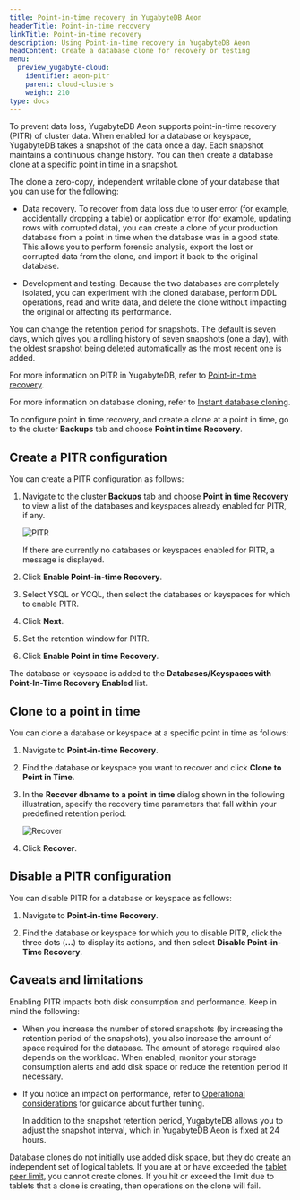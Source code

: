 ```yaml
---
title: Point-in-time recovery in YugabyteDB Aeon
headerTitle: Point-in-time recovery
linkTitle: Point-in-time recovery
description: Using Point-in-time recovery in YugabyteDB Aeon
headContent: Create a database clone for recovery or testing
menu:
  preview_yugabyte-cloud:
    identifier: aeon-pitr
    parent: cloud-clusters
    weight: 210
type: docs
---
```


To prevent data loss, YugabyteDB Aeon supports point-in-time recovery (PITR) of cluster data. When enabled for a database or keyspace, YugabyteDB takes a snapshot of the data once a day. Each snapshot maintains a continuous change history. You can then create a database clone at a specific point in time in a snapshot.

The clone a zero-copy, independent writable clone of your database that you can use for the following:

- Data recovery. To recover from data loss due to user error (for example, accidentally dropping a table) or application error (for example, updating rows with corrupted data), you can create a clone of your production database from a point in time when the database was in a good state. This allows you to perform forensic analysis, export the lost or corrupted data from the clone, and import it back to the original database.

- Development and testing. Because the two databases are completely isolated, you can experiment with the cloned database, perform DDL operations, read and write data, and delete the clone without impacting the original or affecting its performance.

You can change the retention period for snapshots. The default is seven days, which gives you a rolling history of seven snapshots (one a day), with the oldest snapshot being deleted automatically as the most recent one is added.

For more information on PITR in YugabyteDB, refer to [Point-in-time recovery](../../../manage/backup-restore/point-in-time-recovery/).

For more information on database cloning, refer to [Instant database cloning](../../../manage/backup-restore/instant-db-cloning/).

To configure point in time recovery, and create a clone at a point in time, go to the cluster **Backups** tab and choose **Point in time Recovery**.

## Create a PITR configuration

You can create a PITR configuration as follows:

1. Navigate to the cluster **Backups** tab and choose **Point in time Recovery** to view a list of the databases and keyspaces already enabled for PITR, if any.

   ![PITR](/images/yp/pitr-main.png)

   If there are currently no databases or keyspaces enabled for PITR, a message is displayed.

1. Click **Enable Point-in-time Recovery**.

1. Select YSQL or YCQL, then select the databases or keyspaces for which to enable PITR.

1. Click **Next**.

1. Set the retention window for PITR.

1. Click **Enable Point in time Recovery**.

The database or keyspace is added to the **Databases/Keyspaces with Point-In-Time Recovery Enabled** list.

## Clone to a point in time

You can clone a database or keyspace at a specific point in time as follows:

1. Navigate to **Point-in-time Recovery**.

1. Find the database or keyspace you want to recover and click **Clone to Point in Time**.

1. In the **Recover dbname to a point in time** dialog shown in the following illustration, specify the recovery time parameters that fall within your predefined retention period:

    ![Recover](/images/yp/pitr-recover.png)

1. Click **Recover**.

## Disable a PITR configuration

You can disable PITR for a database or keyspace as follows:

1. Navigate to **Point-in-time Recovery**.

1. Find the database or keyspace for which you to disable PITR, click the three dots (**...**) to display its actions, and then select **Disable Point-in-Time Recovery**.

## Caveats and limitations

Enabling PITR impacts both disk consumption and performance. Keep in mind the following:

- When you increase the number of stored snapshots (by increasing the retention period of the snapshots), you also increase the amount of space required for the database. The amount of storage required also depends on the workload. When enabled, monitor your storage consumption alerts and add disk space or reduce the retention period if necessary.
- If you notice an impact on performance, refer to [Operational considerations](../../../manage/backup-restore/point-in-time-recovery/#operational-considerations) for guidance about further tuning.

    In addition to the snapshot retention period, YugabyteDB allows you to adjust the snapshot interval, which in YugabyteDB Aeon is fixed at 24 hours.

Database clones do not initially use added disk space, but they do create an independent set of logical tablets. If you are at or have exceeded the [tablet peer limit](../cloud-monitor/cloud-alerts/#fix-tablet-peer-alerts), you cannot create clones. If you hit or exceed the limit due to tablets that a clone is creating, then operations on the clone will fail.
